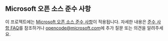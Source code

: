## <a name="microsoft-open-source-code-of-conduct"></a>Microsoft 오픈 소스 준수 사항
이 프로젝트에는 [Microsoft 오픈 소스 준수 사항](https://opensource.microsoft.com/codeofconduct/)이 적용됩니다.
자세한 내용은 [준수 사항 FAQ](https://opensource.microsoft.com/codeofconduct/faq/)를 참조하거나 [opencode@microsoft.com](mailto:opencode@microsoft.com)에 추가 질문 또는 의견을 알려주세요.